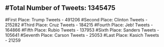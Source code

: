 #Total Number of Tweets: 1345475 
---
#First Place: Trump Tweets - 491206
#Second Place: Clinton Tweets - 215282
#Third Place: Cruz Tweets - 184215
#Fourth Place: Jeb! Tweets - 164866
#Fifth Place: Rubio Tweets - 137953
#Sixth Place: Sanders Tweets - 105641
#Seventh Place: Carson Tweets - 25053
#Last Place: Kasich Tweets - 21259
